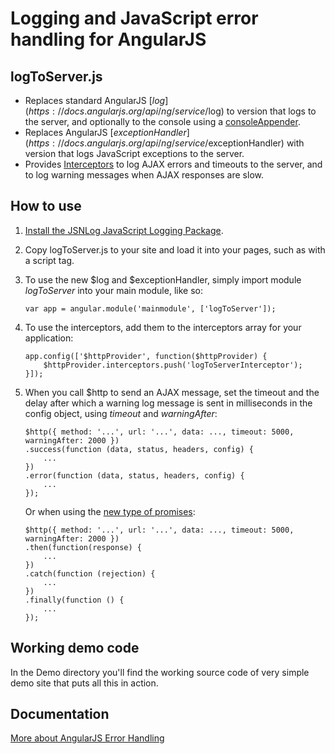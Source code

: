# Logging and JavaScript error handling for AngularJS

## logToServer.js

* Replaces standard AngularJS [$log](https://docs.angularjs.org/api/ng/service/$log) to version that logs to the server, and optionally to the console using a [consoleAppender](http://jsnlog.com/Documentation/WebConfig/JSNLog/ConsoleAppender).
* Replaces AngularJS [$exceptionHandler](https://docs.angularjs.org/api/ng/service/$exceptionHandler) with version that logs JavaScript exceptions to the server.
* Provides [Interceptors](https://docs.angularjs.org/api/ng/service/$http#interceptors) to log AJAX errors and timeouts to the server, and to log warning messages when AJAX responses are slow.

## How to use

1. [Install the JSNLog JavaScript Logging Package](http://jsnlog.com/). 

2. Copy logToServer.js to your site and load it into your pages, such as with a script tag.

3. To use the new $log and $exceptionHandler, simply import module _logToServer_ into your main module, like so:
	```
	var app = angular.module('mainmodule', ['logToServer']);
	```

4. To use the interceptors, add them to the interceptors array for your application:
	```
	app.config(['$httpProvider', function($httpProvider) {
		$httpProvider.interceptors.push('logToServerInterceptor');
	}]);
	```

5. When you call $http to send an AJAX message, set the timeout and the delay after which a warning log message is sent in milliseconds in the config object, using _timeout_ and _warningAfter_:
	```
	$http({ method: '...', url: '...', data: ..., timeout: 5000, warningAfter: 2000 })
	.success(function (data, status, headers, config) {
		...
	})
	.error(function (data, status, headers, config) {
		...
	});
	```

	Or when using the [new type of promises](https://docs.angularjs.org/api/ng/service/$q):
	```
	$http({ method: '...', url: '...', data: ..., timeout: 5000, warningAfter: 2000 })
	.then(function(response) {
		...
	})
	.catch(function (rejection) {
		...
	})
	.finally(function () {
		...
	});
	```

## Working demo code

In the Demo directory you'll find the working source code of very simple demo site that puts all this in action.

## Documentation

[More about AngularJS Error Handling](http://jsnlog.com/Documentation/GetStartedLogging/AngularJsErrorHandling)

